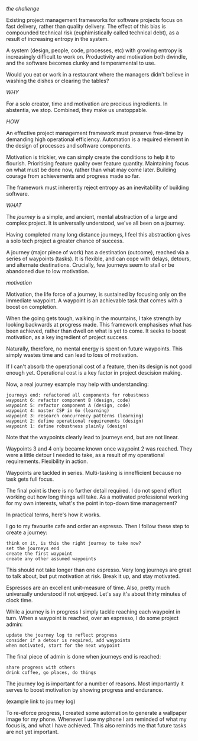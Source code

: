 _the challenge_

Existing project management frameworks for software projects focus on fast delivery, rather than quality delivery.
The effect of this bias is compounded technical risk (euphimistically called technical debt), as a result of increasing entropy in the system.

A system (design, people, code, processes, etc) with growing entropy is increasingly difficult to work on.
Productivity and motivation both dwindle, and the software becomes clunky and temperamental to use.

Would you eat or work in a restaurant where the managers didn't believe in washing the dishes or clearing the tables?

_WHY_

For a solo creator, time and motivation are precious ingredients.
In abstentia, we stop.
Combined, they make us unstoppable.

_HOW_

An effective project management framework must preserve free-time by demanding high operational efficiency.
Automation is a required element in the design of processes and software components.

Motivation is trickier, we can simply create the conditions to help it to flourish.
Prioritising feature quality over feature quantity.
Maintaining focus on what must be done now, rather than what may come later.
Building courage from achievements and progress made so far.

The framework must inherently reject entropy as an inevitability of building software.


_WHAT_

The _journey_ is a simple, and ancient, mental abstraction of a large and complex project.
It is universally understood, we've all been on a journey.

Having completed many long distance journeys, I feel this abstraction gives a solo tech project a greater chance of success.

A journey (major piece of work) has a destination (outcome), reached via a series of waypoints (tasks).
It is flexible, and can cope with delays, detours, and alternate destinations.
Crucially, few journeys seem to stall or be abandoned due to low motivation.

_motivation_

Motivation, the life force of a journey, is sustained by focusing only on the immediate waypoint.
A waypoint is an achievable task that comes with a boost on completion.

When the going gets tough, walking in the mountains, I take strength by looking backwards at progress made.
This framework emphasises what has been achieved, rather than dwell on what is yet to come.
It seeks to boost motivation, as a key ingredient of project success.

Naturally, therefore, no mental energy is spent on future waypoints.
This simply wastes time and can lead to loss of motivation.


If I can't absorb the operational cost of a feature, then its design is not good enough yet. Operational cost is a key factor in project descision making.



Now, a real journey example may help with understanding:

```
journeys end: refactored all components for robustness  
waypoint 6: refactor component B (design, code)
waypoint 5: refactor component A (design, code)
waypoint 4: master CSP in Go (learning)
waypoint 3: research concurrency patterns (learning)
waypoint 2: define operational requirements (design)
waypoint 1: define robustness plainly (design)
```

Note that the waypoints clearly lead to journeys end, but are not linear.

Waypoints 3 and 4 only became known once waypoint 2 was reached.
They were a little detour I needed to take, as a result of my operational requirements.
Flexibility in action.

Waypoints are tackled in series.
Multi-tasking is innefficient because no task gets full focus.

The final point is there is no further detail required.
I do not spend effort working out how long things will take.
As a motivated professional working for my own interests, what's the point in top-down time management?

In practical terms, here's how it works.

I go to my favourite cafe and order an espresso.
Then I follow these step to create a journey:

```
think on it, is this the right journey to take now?
set the journeys end
create the first waypoint
create any other assumed waypoints
``` 

This should not take longer than one espresso.
Very long journeys are great to talk about, but put motivation at risk.
Break it up, and stay motivated.

Espressos are an excellent unit-measure of time.
Also, pretty much universally understood if not enjoyed.
Let's say it's about thirty minutes of clock time.

While a journey is in progress I simply tackle reaching each waypoint in turn.
When a waypoint is reached, over an espresso, I do some project admin:

```
update the journey log to reflect progress
consider if a detour is required, add waypoints
when motivated, start for the next waypoint
```

The final piece of admin is done when journeys end is reached:

```
share progress with others
drink coffee, go places, do things
```

The journey log is important for a number of reasons.
Most importantly it serves to boost motivation by showing progress and endurance.

(example link to journey log)

To re-eforce progress, I created some automation to generate a wallpaper image for my phone.
Whenever I use my phone I am reminded of what my focus is, and what I have achieved.
This also reminds me that future tasks are not yet important.
